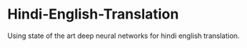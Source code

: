 # Hindi-English-Translation
Using state of the art deep neural networks for hindi english translation.
